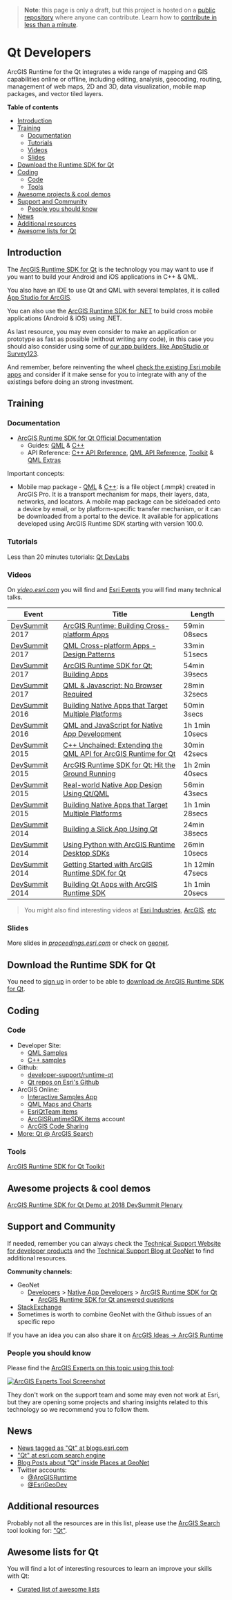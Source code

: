 > **Note**: this page is only a draft, but this project is hosted on a [public repository](https://github.com/hhkaos/awesome-arcgis) where anyone can contribute. Learn how to [contribute in less than a minute](https://github.com/hhkaos/awesome-arcgis/blob/master/CONTRIBUTING.md#contributions).

# Qt Developers

ArcGIS Runtime for the Qt integrates a wide range of mapping and GIS capabilities online or offline, including editing, analysis, geocoding, routing, management of web maps, 2D and 3D, data visualization, mobile map packages, and vector tiled layers.

<!-- START doctoc generated TOC please keep comment here to allow auto update -->
<!-- DON'T EDIT THIS SECTION, INSTEAD RE-RUN doctoc TO UPDATE -->
**Table of contents**

- [Introduction](#introduction)
- [Training](#training)
  - [Documentation](#documentation)
  - [Tutorials](#tutorials)
  - [Videos](#videos)
  - [Slides](#slides)
- [Download the Runtime SDK for Qt](#download-the-runtime-sdk-for-qt)
- [Coding](#coding)
  - [Code](#code)
  - [Tools](#tools)
- [Awesome projects & cool demos](#awesome-projects--cool-demos)
- [Support and Community](#support-and-community)
  - [People you should know](#people-you-should-know)
- [News](#news)
- [Additional resources](#additional-resources)
- [Awesome lists for Qt](#awesome-lists-for-qt)

<!-- END doctoc generated TOC please keep comment here to allow auto update -->

## Introduction

The [ArcGIS Runtime SDK for Qt](https://developers.arcgis.com/qt/latest/) is the technology you may want to use if you want to build your Android and iOS applications in C++ & QML.

You also have an IDE to use Qt and QML with several templates, it is called
[App Studio for ArcGIS](app-studio/README.md).

You can also use the [ArcGIS Runtime SDK for .NET](../../../mobile/xamarin/README.md) to build cross mobile applications (Android & iOS) using .NET.

As last resource, you may even consider to make an application or prototype as fast as possible (without writing any code), in this case you should also consider using some of [our app builders, like AppStudio or Survey123](../../../arcgis/products/README.md#app-builders).

And remember, before reinventing the wheel [check the existing Esri mobile apps](../../../arcgis/mobile-apps/README.md) and consider if it make sense for you to integrate with any of the existings before doing an strong investment.

## Training

### Documentation

* [ArcGIS Runtime SDK for Qt Official Documentation](https://developers.arcgis.com/qt/latest/)
    * Guides: [QML](https://developers.arcgis.com/qt/latest/qml/guide/arcgis-runtime-sdk-for-qt.htm) & [C++](https://developers.arcgis.com/qt/latest/cpp/guide/arcgis-runtime-sdk-for-qt.htm)
    * API Reference: [C++ API Reference](https://developers.arcgis.com/qt/latest/cpp/api-reference/), [QML API Reference](https://developers.arcgis.com/qt/latest/qml/api-reference/), [Toolkit](https://developers.arcgis.com/qt/latest/toolkit/api-reference/) & [QML Extras](https://developers.arcgis.com/qt/latest/extras/api-reference/)

Important concepts:

* Mobile map package - [QML](https://developers.arcgis.com/qt/latest/qml/guide/display-a-map.htm#ESRI_SECTION2_4CCB74E11EE04611849F3C0F41D9381C) & [C++](https://developers.arcgis.com/qt/latest/cpp/guide/display-a-map.htm#ESRI_SECTION2_4CCB74E11EE04611849F3C0F41D9381C): is a file object (.mmpk) created in ArcGIS Pro. It is a transport mechanism for maps, their layers, data, networks, and locators. A mobile map package can be sideloaded onto a device by email, or by platform-specific transfer mechanism, or it can be downloaded from a portal to the device. It available for applications developed using ArcGIS Runtime SDK starting with version 100.0.

### Tutorials

Less than 20 minutes tutorials: [Qt DevLabs](https://developers.arcgis.com/labs/browse/?topic=any&product=Qt)


### Videos

On [*video.esri.com*](https://www.esri.com/videos/search?q=qt#?sortby=recent) you will find and [Esri Events](https://www.youtube.com/channel/UC_yE3TatdZKAXvt_TzGJ6mw/search?query=ios) you will find many technical talks.


|Event|Title|Length|
|---|---|---|
|[DevSummit](http://www.esri.com/events/devsummit) 2017|[ArcGIS Runtime: Building Cross-platform Apps](https://www.youtube.com/watch?v=XLT1PjZgbAQ)|  59min 08secs|
|[DevSummit](http://www.esri.com/events/devsummit) 2017|[QML Cross-platform Apps - Design Patterns](https://www.youtube.com/watch?v=epYiF86MTJ8)|33min 51secs
|[DevSummit](http://www.esri.com/events/devsummit) 2017|[ArcGIS Runtime SDK for Qt: Building Apps](https://www.youtube.com/watch?v=_vWr1J8RPhE)|54min 39secs|
|[DevSummit](http://www.esri.com/events/devsummit) 2017|[QML & Javascript: No Browser Required](https://www.youtube.com/watch?v=T3pvIBCAzQU)|28min 32secs
|[DevSummit](http://www.esri.com/events/devsummit) 2016|[Building Native Apps that Target Multiple Platforms](https://www.esri.com/videos/watch?videoid=5062&channelid=LegacyVideo&isLegacy=true&title=building-native-apps-that-target-multiple-platforms)|50min 3secs
|[DevSummit](http://www.esri.com/events/devsummit) 2016|[QML and JavaScript for Native App Development](https://www.esri.com/videos/watch?videoid=5053&channelid=LegacyVideo&isLegacy=true&title=qml-and-javascript-for-native-app-development)|1h 1min 10secs|
|[DevSummit](http://www.esri.com/events/devsummit) 2015|[C++ Unchained: Extending the QML API for ArcGIS Runtime for Qt](https://www.esri.com/videos/watch?videoid=4542&channelid=LegacyVideo&isLegacy=true&title=c++-unchained:-extending-the-qml-api-for-arcgis-runtime-for-qt)|30min 42secs
|[DevSummit](http://www.esri.com/events/devsummit) 2015|[ArcGIS Runtime SDK for Qt: Hit the Ground Running](https://www.esri.com/videos/watch?videoid=4477&channelid=LegacyVideo&isLegacy=true&title=arcgis-runtime-sdk-for-qt:-hit-the-ground-running)|1h 2min 40secs
|[DevSummit](http://www.esri.com/events/devsummit) 2015|[Real-world Native App Design Using Qt/QML](https://www.esri.com/videos/watch?videoid=4478&channelid=LegacyVideo&isLegacy=true&title=real-world-native-app-design-using-qt/qml)|56min 43secs
|[DevSummit](http://www.esri.com/events/devsummit) 2015|[Building Native Apps that Target Multiple Platforms](https://www.esri.com/videos/watch?videoid=4311&channelid=LegacyVideo&isLegacy=true&title=building-native-apps-that-target-multiple-platforms)|1h 1min 28secs
|[DevSummit](http://www.esri.com/events/devsummit) 2014|[Building a Slick App Using Qt](https://www.esri.com/videos/watch?videoid=3324&channelid=LegacyVideo&isLegacy=true&title=building-a-slick-app-using-qt)|24min 38secs
|[DevSummit](http://www.esri.com/events/devsummit) 2014|[Using Python with ArcGIS Runtime Desktop SDKs](https://www.esri.com/videos/watch?videoid=3337&channelid=LegacyVideo&isLegacy=true&title=using-python-with-arcgis-runtime-desktop-sdks)|26min 10secs
|[DevSummit](http://www.esri.com/events/devsummit) 2014|[Getting Started with ArcGIS Runtime SDK for Qt](https://www.esri.com/videos/watch?videoid=3379&channelid=LegacyVideo&isLegacy=true&title=getting-started-with-arcgis-runtime-sdk-for-qt)|1h 12min 47secs
|[DevSummit](http://www.esri.com/events/devsummit) 2014|[Building Qt Apps with ArcGIS Runtime SDK](https://www.esri.com/videos/watch?videoid=3395&channelid=LegacyVideo&isLegacy=true&title=building-qt-apps-with-arcgis-runtime-sdk)| 1h 1min 20secs|


> You might also find interesting videos at [Esri Industries](https://www.youtube.com/channel/UCZTiOg3n0pqUDSatq7mS2PA), [ArcGIS](https://www.youtube.com/channel/UCgGDPs8cte-VLJbgpaK4GPw), [etc](https://esri-es.github.io/awesome-arcgis/esri/#youtube-channels)

### Slides

More slides in [*proceedings.esri.com*](https://www.google.es/search?q=site%3Aproceedings.esri.com+Qt) or check on [geonet](https://community.esri.com/content?query=Qt&filterID=all~objecttype~objecttype%5Bdocument%5D).


## Download the Runtime SDK for Qt

You need to [sign up](https://developers.arcgis.com/sign-up/) in order to be able
to [download de ArcGIS Runtime SDK for Qt](https://developers.arcgis.com/downloads/).

## Coding

### Code

* Developer Site:
    * [QML Samples](https://developers.arcgis.com/qt/latest/qml/sample-code/sample-qt-main-page.htm)
    * [C++ samples](https://developers.arcgis.com/qt/latest/cpp/sample-code/sample-qt-main-page.htm)
* Github:
    * [developer-support/runtime-qt](https://github.com/Esri/developer-support/tree/master/runtime-qt)
    * [Qt repos on Esri's Github](https://github.com/search?q=org%3AEsri+qt)
* ArcGIS Online:  
    * [Interactive Samples App](http://www.arcgis.com/home/search.html?t=content&q=tags%3AQtSampleViewer&content=all&start=1&sortOrder=desc&sortField=modified)
    * [QML Maps and Charts](http://www.arcgis.com/home/item.html?id=1a423703543f41e0b7c75905f58446cc)
    * [EsriQtTeam items](http://www.arcgis.com/home/search.html?q=owner%3AEsriQtTeam&restrict=false&start=1&sortOrder=desc&sortField=modified)
    * [ArcGISRuntimeSDK items](https://www.arcgis.com/home/search.html?q=owner%3AArcGISRuntimeSDK&restrict=false&start=1&sortOrder=desc&sortField=modified) account
    * [ArcGIS Code Sharing](http://codesharing.arcgis.com/)
* [More: Qt @ ArcGIS Search](https://esri-es.github.io/arcgis-search/?search=Qt+site%3Agithub.com&utm_campaign=awesome-list&utm_source=awesome-list&utm_medium=page)


### Tools

[ArcGIS Runtime SDK for Qt Toolkit](https://github.com/Esri/arcgis-runtime-toolkit-qt)

## Awesome projects & cool demos

[ArcGIS Runtime SDK for Qt Demo at 2018 DevSummit Plenary](https://www.youtube.com/watch?v=G4Qr7_OK5sg&index=25&list=PLaPDDLTCmy4aE-073hhwZQplvJ8MmKZCe)

## Support and Community

If needed, remember you can always check the [Technical Support Website for developer products](https://support.esri.com/en/Products/Developers) and the [Technical Support Blog at GeoNet](https://community.esri.com/groups/technical-support/blog/tags#/) to find additional resources.

**Community channels:**

* GeoNet
    * [Developers](https://community.esri.com/community/developers) > [Native App Developers](https://community.esri.com/community/developers/native-app-developers) > [ArcGIS Runtime SDK for Qt](https://community.esri.com/community/developers/native-app-developers/arcgis-runtime-sdk-for-qt)
        * [ArcGIS Runtime SDK for Qt answered questions](https://community.esri.com/community/developers/native-app-developers/arcgis-runtime-sdk-for-qt/content?filterID=contentstatus%5Bpublished%5D~objecttype~thread%5Bquestions%5D~thread%5Banswered%5D)
* [StackExchange](https://gis.stackexchange.com/search?q=Qt)
* Sometimes is worth to combine GeoNet with the Github issues of an specific repo

If you have an idea you can also share it on [ArcGIS Ideas -> ArcGIS Runtime](https://community.esri.com/community/arcgis-ideas/content?filterID=contentstatus%5Bpublished%5D~category%5Barcgis-runtime%5D&query=qt)

### People you should know

Please find the [ArcGIS Experts on this topic using this tool](https://esri-es.github.io/arcgis-experts/?topic=Qt):

[![ArcGIS Experts Tool Screenshot](https://github.com/esri-es/arcgis-experts/blob/master/assets/imgs/arcgis-experts-tool.png?raw=true)](https://esri-es.github.io/arcgis-experts/?topic=Qt)

They don't work on the support team and some may even not work at Esri,
but they are opening some projects and sharing insights related to this
technology so we recommend you to follow them.

## News

* [News tagged as "Qt" at blogs.esri.com](https://blogs.esri.com/esri/arcgis/tag/Qt/)
* ["Qt" at esri.com search engine](https://www.esri.com/search?filter=Blogs&q=Qt&search=Search)
* [Blog Posts about "Qt" inside Places at GeoNet](https://community.esri.com/content?query=Qt&filterID=all~objecttype~objecttype%5Bblogpost%5D)
* Twitter accounts:
    * [@ArcGISRuntime](https://twitter.com/arcgisruntime)
    * [@EsriGeoDev](https://twitter.com/EsriGeoDev)

## Additional resources

Probably not all the resources are in this list, please use the [ArcGIS Search](https://esri-es.github.io/arcgis-search/) tool looking for: ["Qt"](https://esri-es.github.io/arcgis-search/?search=Qt&utm_campaign=awesome-list&utm_source=awesome-list&utm_medium=page).

## Awesome lists for Qt
You will find a lot of interesting resources to learn an improve your skills
with Qt:
* [Curated list of awesome lists](https://github.com/sindresorhus/awesome)
